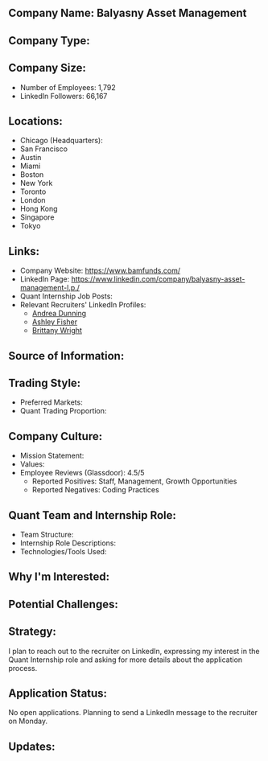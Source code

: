 ## Company Name: Balyasny Asset Management

## Company Type:

## Company Size:
- Number of Employees: 1,792
- LinkedIn Followers: 66,167

## Locations:
- Chicago (Headquarters): 
- San Francisco
- Austin
- Miami
- Boston
- New York
- Toronto
- London
- Hong Kong
- Singapore
- Tokyo

## Links:
- Company Website: https://www.bamfunds.com/
- LinkedIn Page: https://www.linkedin.com/company/balyasny-asset-management-l.p./
- Quant Internship Job Posts: 
- Relevant Recruiters' LinkedIn Profiles: 
  - [Andrea Dunning](https://www.linkedin.com/in/andrea-dunning10/)
  - [Ashley Fisher](https://www.linkedin.com/in/ashley-fisher-09057a55/)
  - [Brittany Wright](https://www.linkedin.com/in/bkwright25/)

## Source of Information:

## Trading Style:
- Preferred Markets: 
- Quant Trading Proportion: 

## Company Culture:
- Mission Statement: 
- Values: 
- Employee Reviews (Glassdoor): 4.5/5
  - Reported Positives: Staff, Management, Growth Opportunities
  - Reported Negatives: Coding Practices

## Quant Team and Internship Role:
- Team Structure: 
- Internship Role Descriptions: 
- Technologies/Tools Used: 

## Why I'm Interested:

## Potential Challenges: 

## Strategy:
I plan to reach out to the recruiter on LinkedIn, expressing my interest in the Quant Internship role and asking for more details about the application process.

## Application Status:
No open applications. Planning to send a LinkedIn message to the recruiter on Monday.

## Updates:

